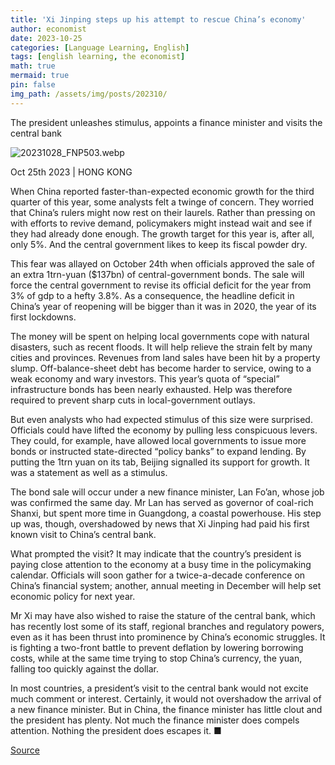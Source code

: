 ```yaml
---
title: 'Xi Jinping steps up his attempt to rescue China’s economy'
author: economist
date: 2023-10-25
categories: [Language Learning, English]
tags: [english learning, the economist]
math: true
mermaid: true
pin: false
img_path: /assets/img/posts/202310/
---
```




The president unleashes stimulus, appoints a finance minister and visits the central bank

![20231028_FNP503.webp](20231028_FNP503.webp)

Oct 25th 2023  \|  HONG KONG

When China reported faster-than-expected economic growth for the third quarter of this year, some analysts felt a twinge of concern. They worried that China’s rulers might now rest on their laurels. Rather than pressing on with efforts to revive demand, policymakers might instead wait and see if they had already done enough. The growth target for this year is, after all, only 5%. And the central government likes to keep its fiscal powder dry.

This fear was allayed on October 24th when officials approved the sale of an extra 1trn-yuan (\$137bn) of central-government bonds. The sale will force the central government to revise its official deficit for the year from 3% of gdp to a hefty 3.8%. As a consequence, the headline deficit in China’s year of reopening will be bigger than it was in 2020, the year of its first lockdowns.

The money will be spent on helping local governments cope with natural disasters, such as recent floods. It will help relieve the strain felt by many cities and provinces. Revenues from land sales have been hit by a property slump. Off-balance-sheet debt has become harder to service, owing to a weak economy and wary investors. This year’s quota of “special” infrastructure bonds has been nearly exhausted. Help was therefore required to prevent sharp cuts in local-government outlays.

But even analysts who had expected stimulus of this size were surprised. Officials could have lifted the economy by pulling less conspicuous levers. They could, for example, have allowed local governments to issue more bonds or instructed state-directed “policy banks” to expand lending. By putting the 1trn yuan on its tab, Beijing signalled its support for growth. It was a statement as well as a stimulus.

The bond sale will occur under a new finance minister, Lan Fo’an, whose job was confirmed the same day. Mr Lan has served as governor of coal-rich Shanxi, but spent more time in Guangdong, a coastal powerhouse. His step up was, though, overshadowed by news that Xi Jinping had paid his first known visit to China’s central bank.

What prompted the visit? It may indicate that the country’s president is paying close attention to the economy at a busy time in the policymaking calendar. Officials will soon gather for a twice-a-decade conference on China’s financial system; another, annual meeting in December will help set economic policy for next year.

Mr Xi may have also wished to raise the stature of the central bank, which has recently lost some of its staff, regional branches and regulatory powers, even as it has been thrust into prominence by China’s economic struggles. It is fighting a two-front battle to prevent deflation by lowering borrowing costs, while at the same time trying to stop China’s currency, the yuan, falling too quickly against the dollar.

In most countries, a president’s visit to the central bank would not excite much comment or interest. Certainly, it would not overshadow the arrival of a new finance minister. But in China, the finance minister has little clout and the president has plenty. Not much the finance minister does compels attention. Nothing the president does escapes it. ■



[Source](https://www.economist.com/finance-and-economics/2023/10/25/xi-jinping-steps-up-his-attempt-to-rescue-chinas-economy)